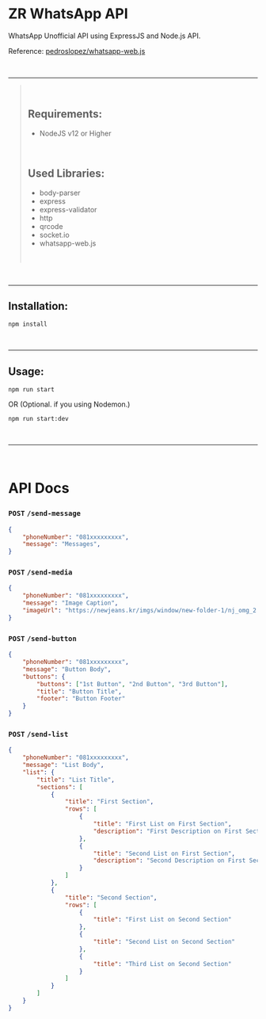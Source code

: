 # ZR WhatsApp API

WhatsApp Unofficial API using ExpressJS and Node.js API.

Reference: [pedroslopez/whatsapp-web.js](https://github.com/pedroslopez/whatsapp-web.js)

<br/>

---
> <br>
>
> ## Requirements:
>
> - NodeJS v12 or Higher
>
> <br>
>
> ## Used Libraries:
>
> - body-parser
> - express
> - express-validator
> - http
> - qrcode
> - socket.io
> - whatsapp-web.js
>
> <br>
>
<br/>

---

## Installation:
```
npm install
```

<br/>

---

## Usage:
```
npm run start
```
OR (Optional. if you using Nodemon.)

```
npm run start:dev
```
<br/>

---

<br>

# API Docs

### `POST` `/send-message`


```json
{
    "phoneNumber": "081xxxxxxxxx",
    "message": "Messages",
}
```

### `POST` `/send-media`
```json
{
    "phoneNumber": "081xxxxxxxxx",
    "message": "Image Caption",
    "imageUrl": "https://newjeans.kr/imgs/window/new-folder-1/nj_omg_2.jpg"
}
```

### `POST` `/send-button`
```json
{
    "phoneNumber": "081xxxxxxxxx",
    "message": "Button Body",
    "buttons": {
        "buttons": ["1st Button", "2nd Button", "3rd Button"],
        "title": "Button Title",
        "footer": "Button Footer"
    }
}
```

### `POST` `/send-list`
```json
{
    "phoneNumber": "081xxxxxxxxx",
    "message": "List Body",
    "list": {
        "title": "List Title",
        "sections": [
            {
                "title": "First Section",
                "rows": [
                    {
                        "title": "First List on First Section",
                        "description": "First Description on First Section"
                    },
                    {
                        "title": "Second List on First Section",
                        "description": "Second Description on First Section"
                    }
                ]
            },
            {
                "title": "Second Section",
                "rows": [
                    {
                        "title": "First List on Second Section"
                    },
                    {
                        "title": "Second List on Second Section"
                    },
                    {
                        "title": "Third List on Second Section"
                    }
                ]
            }
        ]
    }
}
```
